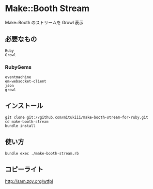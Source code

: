 # Make::Booth Stream

Make::Booth のストリームを Growl 表示

## 必要なもの

    Ruby
    Growl

### RubyGems

    eventmachine
    em-websocket-client
    json
    growl

## インストール

    git clone git://github.com/mitukiii/make-booth-stream-for-ruby.git
    cd make-booth-stream
    bundle install

## 使い方

    bundle exec ./make-booth-stream.rb

## コピーライト

http://sam.zoy.org/wtfpl
